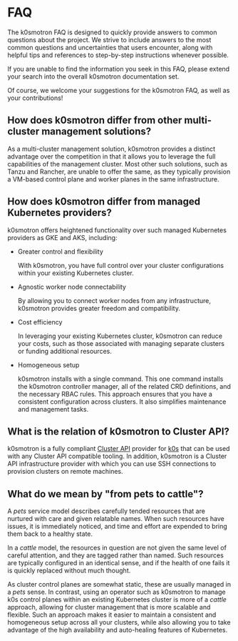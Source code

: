 
# FAQ

The k0smotron FAQ is designed to quickly provide answers to common questions
about the project. We strive to include answers to the most common questions and
uncertainties that users encounter, along with helpful tips and references
to step-by-step instructions whenever possible.

If you are unable to find the information you seek in this FAQ, please extend
your search into the overall k0smotron documentation set.

Of course, we welcome your suggestions for the k0smotron FAQ, as well as your contributions!

## How does k0smotron differ from other multi-cluster management solutions?

As a multi-cluster management solution, k0smotron provides a distinct advantage
over the competition in that it allows you to leverage the full capabilities of
the management cluster. Most other such solutions, such as Tanzu and Rancher,
are unable to offer the same, as they typically provision a VM-based control
plane and worker planes in the same infrastructure.

## How does k0smotron differ from managed Kubernetes providers?

k0smotron offers heightened functionality over such managed Kubernetes
providers as GKE and AKS, including:

- Greater control and flexibility

    With k0smotron, you have full control over your cluster configurations
    within your existing Kubernetes cluster.

- Agnostic worker node connectability

    By allowing you to connect worker nodes from any infrastructure, k0smotron
    provides greater freedom and compatibility.

- Cost efficiency

    In leveraging your existing Kubernetes cluster, k0smotron can reduce your
    costs, such as those associated with managing separate clusters or
    funding additional resources.

- Homogeneous setup

    k0smotron installs with a single command. This one command installs the
    k0smotron controller manager, all of the related CRD definitions, and the
    necessary RBAC rules. This approach ensures that you have a consistent
    configuration across clusters. It also simplifies maintenance and
    management tasks.

## What is the relation of k0smotron to Cluster API?

k0smotron is a fully compliant [Cluster API](https://cluster-api.sigs.k8s.io/)
provider for [k0s](https://k0sproject.io/) that can be used with any Cluster
API compatible tooling. In addition, k0smotron is a Cluster API infrastructure
provider with which you can use SSH connections to provision clusters on remote
machines.

## What do we mean by "from pets to cattle"?

A *pets* service model describes carefully tended resources that are nurtured
with care and given relatable names. When such resources have issues, it is
immediately noticed, and time and effort are expended to bring them back to a
healthy state.

In a *cattle* model, the resources in question are not given the same level of
careful attention, and they are tagged rather than named. Such resources are
typically configured in an identical sense, and if the health of one fails it
is quickly replaced without much thought.

As cluster control planes are somewhat static, these are usually managed in a
*pets* sense. In contrast, using an operator such as k0smotron to manage k0s
control planes within an existing Kubernetes cluster is more of a *cattle*
approach, allowing for cluster management that is more scalable and flexible.
Such an approach makes it easier to maintain a consistent and homogeneous setup
across all your clusters, while also allowing you to take advantage of the high
availability and auto-healing features of Kubernetes.
